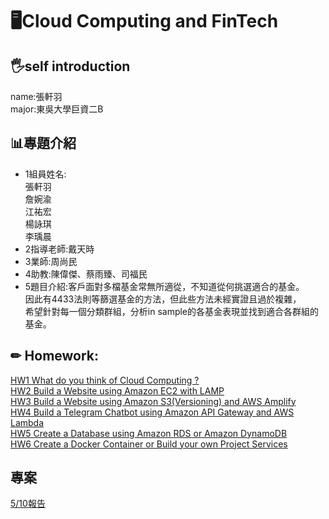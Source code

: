 # 🖥Cloud Computing and FinTech
## 🖐self introduction
   name:張軒羽<br>
   major:東吳大學巨資二B
## 📊專題介紹
   * 1組員姓名:<br>
     張軒羽<br>
     詹婉渝<br>
     江祐宏<br>
     楊詠琪<br>
     李瑀晨<br>
   * 2指導老師:戴天時
   * 3業師:周尚民
   * 4助教:陳偉傑、蔡雨臻、司福民
   * 5題目介紹:客戶面對多檔基金常無所適從，不知道從何挑選適合的基金。<br>因此有4433法則等篩選基金的方法，但此些方法未經實證且過於複雜，<br>希望針對每一個分類群組，分析in sample的各基金表現並找到適合各群組的基金。
## ✏ Homework:
[HW1 What do you think of Cloud Computing ?](https://github.com/terry08170244/FinTech/blob/main/homework/HW1.md)<br>
[HW2 Build a Website using Amazon EC2 with LAMP](https://youtu.be/2HZcz3yFfM0)<br>
[HW3 Build a Website using Amazon S3(Versioning)
and AWS Amplify](https://youtu.be/x8v-bTLU3QQ)<br>
[HW4 Build a Telegram Chatbot using Amazon API
Gateway and AWS Lambda](https://youtu.be/A93hyoWVLts)<br>
[HW5 Create a Database using Amazon RDS or
Amazon DynamoDB](https://youtu.be/abXcMAXubzE)<br>
[HW6 Create a Docker Container or Build your own
Project Services](https://youtu.be/PY7Wk7h9l7k)<br>
## 專案<br>
[5/10報告](https://drive.google.com/file/d/1uhqcGaAaA3PAduFV7plz-y2H9AVFiHsl/view?usp=sharing)

